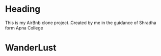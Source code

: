 # Heading
This is my AirBnb clone project..Created by me in the guidance of Shradha  form Apna College
# WanderLust